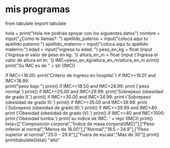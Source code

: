 # mis programas
from tabulate import tabulate

hola = print("Hola me podrias apoyar con los siguientes datos")
nombre = input("¿Como te llamas?: ")
apellido_paterno = input("coloca aqui tu apellido paterno:")
apellido_materno = input("coloca aqui tu apellido materno:")
edad = input("ingresa tu edad: ")
peso_en_kg = float (input ('Ingresa el valor de peso en kg: '))
altura_en_m = float (input ('Ingresa el valor de altura en m: '))
IMC=peso_en_kg/altura_en_m/altura_en_m
print()
print("Su IMC es de " + str (IMC))

if IMC<=16.00: 
    print('Criterio de ingreso en hospital.')
if IMC>=16.01 and IMC<18.99:  
    print("peso bajo ")
    print()
if IMC>=18.50 and IMC<24.99:
    print ('peso normal.')
    print()
if IMC>=25.00 and IMC<29.99:
    print('Sobrepeso (obesidad de grado I).')
    print()
if IMC>=30.00 and IMC<34.99:
    print ('Sobrepeso (obesidad de grado II).')
    print()
if IMC>=35.00 and IMC<39.99:
    print ('Sobrepeso (obesidad de grado III).')
    print()
if IMC>=39.99 and IMC<40:
    print ('Obesidad (obesidad de grado IV).')
    print()
if IMC>=40 and IMC<1000: 
    print ('Obesidad tumba.')
    print('su indice de IMC: ' + repr (IMC))
    print()
lista=[["Composición corporal","Índice de masa corporal(IMC)"],["Peso inferior al normal","Menos de 16.00"],["Normal","18.5 – 24.9"],["Peso superior al normal","25.0 – 29.9"],["Fuera de escala","Más de 30"]]
print()
print(tabulate(lista))
"alto"
